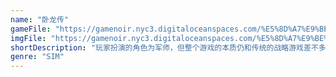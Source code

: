 ```yaml
---
name: "卧龙传"
gameFile: "https://gamenoir.nyc3.digitaloceanspaces.com/%E5%8D%A7%E9%BE%99%E4%BC%A0/ki.zip"
imgFile: "https://gamenoir.nyc3.digitaloceanspaces.com/%E5%8D%A7%E9%BE%99%E4%BC%A0/original.webp"
shortDescription: "玩家扮演的角色为军师，但整个游戏的本质仍和传统的战略游戏差不多，目标也是统一天下"
genre: "SIM"
---
```

